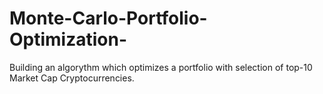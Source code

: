 # Monte-Carlo-Portfolio-Optimization-
Building an algorythm which optimizes a portfolio with selection of top-10 Market Cap Cryptocurrencies. 
